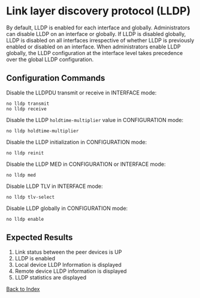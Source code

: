 # Link layer discovery protocol (LLDP)

By default, LLDP is enabled for each interface and globally. Administrators can disable LLDP on an interface or globally. If LLDP is disabled globally, LLDP is disabled on all interfaces irrespective of whether LLDP is previously enabled or disabled on an interface. When administrators enable LLDP globally, the LLDP configuration at the interface level takes precedence over the global LLDP configuration.

## Configuration Commands

Disable the LLDPDU transmit or receive in INTERFACE mode:

```
no lldp transmit
no lldp receive
```

Disable the LLDP `holdtime-multiplier` value in CONFIGURATION mode:

```
no lldp holdtime-multiplier
```

Disable the LLDP initialization in CONFIGURATION mode:

```
no lldp reinit
```

Disable the LLDP MED in CONFIGURATION or INTERFACE mode:

```
no lldp med
```

Disable LLDP TLV in INTERFACE mode:

```
no lldp tlv-select
```

Disable LLDP globally in CONFIGURATION mode:

```
no lldp enable
```

## Expected Results

1. Link status between the peer devices is UP
2. LLDP is enabled
3. Local device LLDP Information is displayed
4. Remote device LLDP information is displayed
5. LLDP statistics are displayed

[Back to Index](index.md)
